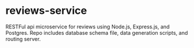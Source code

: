 # reviews-service
RESTFul api microservice for reviews using Node.js, Express.js, and Postgres. Repo includes database schema file, data generation scripts, and routing server.
